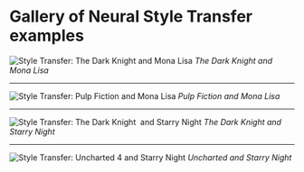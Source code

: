 # Gallery of Neural Style Transfer examples

![Style Transfer: The Dark Knight and Mona Lisa](https://i.imgur.com/XuXzboD.png)
*The Dark Knight and Mona Lisa*
***
![Style Transfer: Pulp Fiction and Mona Lisa](https://i.imgur.com/6bE2YY3.png)
*Pulp Fiction and Mona Lisa*
***
![Style Transfer: The Dark Knight  and Starry Night](https://i.imgur.com/tt1cdmL.png)
*The Dark Knight and Starry Night*
***
![Style Transfer: Uncharted 4 and Starry Night](https://i.imgur.com/W9Hwixh.png)
*Uncharted and Starry Night*
